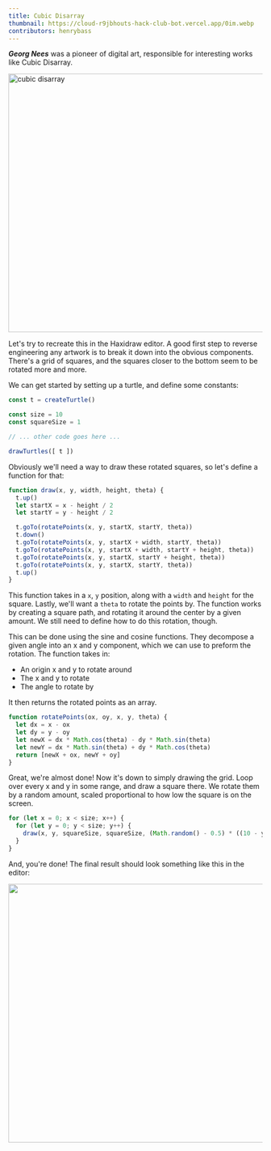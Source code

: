 ```yaml
---
title: Cubic Disarray
thumbnail: https://cloud-r9jbhouts-hack-club-bot.vercel.app/0im.webp
contributors: henrybass
---
```


**_Georg Nees_** was a pioneer of digital art, responsible for interesting works like Cubic Disarray.

<img alt="cubic disarray" src="https://cloud-r9jbhouts-hack-club-bot.vercel.app/0im.webp" width="512"/>

Let's try to recreate this in the Haxidraw editor. A good first step to reverse engineering any artwork is to break it down into the obvious components. There's a grid of squares, and the squares closer to the bottom seem to be rotated more and more.

We can get started by setting up a turtle, and define some constants:

```js
const t = createTurtle()

const size = 10
const squareSize = 1

// ... other code goes here ...

drawTurtles([ t ])
```

Obviously we'll need a way to draw these rotated squares, so let's define a function for that:

```js
function draw(x, y, width, height, theta) {
  t.up()
  let startX = x - height / 2
  let startY = y - height / 2

  t.goTo(rotatePoints(x, y, startX, startY, theta))
  t.down()
  t.goTo(rotatePoints(x, y, startX + width, startY, theta))
  t.goTo(rotatePoints(x, y, startX + width, startY + height, theta))
  t.goTo(rotatePoints(x, y, startX, startY + height, theta))
  t.goTo(rotatePoints(x, y, startX, startY, theta))
  t.up()
}
```

This function takes in a `x`, `y` position, along with a `width` and `height` for the square. Lastly, we'll want a `theta` to rotate the points by. The function works by creating a square path, and rotating it around the center by a given amount. We still need to define how to do this rotation, though.

This can be done using the sine and cosine functions. They decompose a given angle into an x and y component, which we can use to preform the rotation. The function takes in:

- An origin x and y to rotate around
- The x and y to rotate
- The angle to rotate by

It then returns the rotated points as an array.

```js
function rotatePoints(ox, oy, x, y, theta) {
  let dx = x - ox
  let dy = y - oy
  let newX = dx * Math.cos(theta) - dy * Math.sin(theta)
  let newY = dx * Math.sin(theta) + dy * Math.cos(theta)
  return [newX + ox, newY + oy]
}
```

Great, we're almost done! Now it's down to simply drawing the grid. Loop over every x and y in some range, and draw a square there. We rotate them by a random amount, scaled proportional to how low the square is on the screen.

```js
for (let x = 0; x < size; x++) {
  for (let y = 0; y < size; y++) {
    draw(x, y, squareSize, squareSize, (Math.random() - 0.5) * ((10 - y) / 10))
  }
}
```

And, you're done! The final result should look something like this in the editor:

<img src="https://cloud-ot8pxbd0h-hack-club-bot.vercel.app/0image.png" width="512"/>
